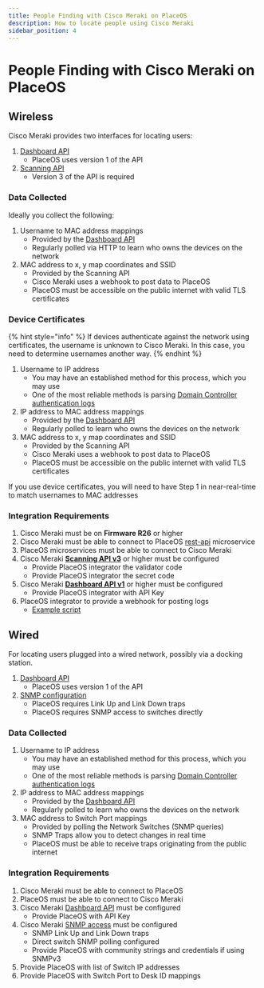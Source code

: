 ```yaml
---
title: People Finding with Cisco Meraki on PlaceOS
description: How to locate people using Cisco Meraki
sidebar_position: 4
---
```


# People Finding with Cisco Meraki on PlaceOS

## Wireless

Cisco Meraki provides two interfaces for locating users:

1. [Dashboard API](https://documentation.meraki.com/zGeneral\_Administration/Other\_Topics/The\_Cisco\_Meraki\_Dashboard\_API)
   * PlaceOS uses version 1 of the API
2. [Scanning API](https://developer.cisco.com/meraki/scanning-api/#!introduction/scanning-api)
   * Version 3 of the API is required

### Data Collected

Ideally you collect the following:

1. Username to MAC address mappings
   * Provided by the [Dashboard API](https://developer.cisco.com/meraki/api-v1/#!get-network-clients)
   * Regularly polled via HTTP to learn who owns the devices on the network
2. MAC address to x, y map coordinates and SSID
   * Provided by the Scanning API
   * Cisco Meraki uses a webhook to post data to PlaceOS
   * PlaceOS must be accessible on the public internet with valid TLS certificates

### **Device Certificates**

{% hint style="info" %}
If devices authenticate against the network using certificates, the username is unknown to Cisco Meraki. In this case, you need to determine usernames another way.
{% endhint %}

1. Username to IP address
   * You may have an established method for this process, which you may use
   * One of the most reliable methods is parsing [Domain Controller authentication logs](locating-users.md#windows-domain-controller)
2. IP address to MAC address mappings
   * Provided by the [Dashboard API](https://developer.cisco.com/meraki/api-v1/#!get-network-clients)
   * Regularly polled to learn who owns the devices on the network
3. MAC address to x, y map coordinates and SSID
   * Provided by the Scanning API
   * Cisco Meraki uses a webhook to post data to PlaceOS
   * PlaceOS must be accessible on the public internet with valid TLS certificates

If you use device certificates, you will need to have Step 1 in near-real-time to match usernames to MAC addresses

### Integration Requirements

1. Cisco Meraki must be on **Firmware R26** or higher
2. Cisco Meraki must be able to connect to PlaceOS [rest-api](https://github.com/PlaceOS/rest-api) microservice
3. PlaceOS microservices must be able to connect to Cisco Meraki
4. Cisco Meraki [**Scanning API v3**](https://developer.cisco.com/meraki/scanning-api/#!enable-scanning-api/enable-location-api) or higher must be configured
   * Provide PlaceOS integrator the validator code
   * Provide PlaceOS integrator the secret code
5. Cisco Meraki [**Dashboard API v1**](https://documentation.meraki.com/zGeneral\_Administration/Other\_Topics/The\_Cisco\_Meraki\_Dashboard\_API#Enable\_API\_access) or higher must be configured
   * Provide PlaceOS integrator with API Key
6. PlaceOS integrator to provide a webhook for posting logs
   * [Example script](capturing\_user\_devices.md)

## Wired

For locating users plugged into a wired network, possibly via a docking station.

1. [Dashboard API](https://documentation.meraki.com/zGeneral\_Administration/Other\_Topics/The\_Cisco\_Meraki\_Dashboard\_API)
   * PlaceOS uses version 1 of the API
2. [SNMP configuration](https://documentation.meraki.com/zGeneral\_Administration/Monitoring\_and\_Reporting/SNMP\_Overview\_and\_Configuration)
   * PlaceOS requires Link Up and Link Down traps
   * PlaceOS requires SNMP access to switches directly

### Data Collected

1. Username to IP address
   * You may have an established method for this process, which you may use
   * One of the most reliable methods is parsing [Domain Controller authentication logs](locating-users.md#windows-domain-controller)
2. IP address to MAC address mappings
   * Provided by the [Dashboard API](https://developer.cisco.com/meraki/api-v1/#!get-network-clients)
   * Regularly polled to learn who owns the devices on the network
3. MAC address to Switch Port mappings
   * Provided by polling the Network Switches (SNMP queries)
   * SNMP Traps allow you to detect changes in real time
   * PlaceOS must be able to receive traps originating from the public internet

### Integration Requirements

1. Cisco Meraki must be able to connect to PlaceOS
2. PlaceOS must be able to connect to Cisco Meraki
3. Cisco Meraki [Dashboard API](https://documentation.meraki.com/zGeneral\_Administration/Other\_Topics/The\_Cisco\_Meraki\_Dashboard\_API#Enable\_API\_access) must be configured
   * Provide PlaceOS with API Key
4. Cisco Meraki [SNMP access](https://documentation.meraki.com/zGeneral\_Administration/Monitoring\_and\_Reporting/SNMP\_Overview\_and\_Configuration) must be configured
   * SNMP Link Up and Link Down traps
   * Direct switch SNMP polling configured
   * Provide PlaceOS with community strings and credentials if using SNMPv3
5. Provide PlaceOS with list of Switch IP addresses
6. Provide PlaceOS with Switch Port to Desk ID mappings
